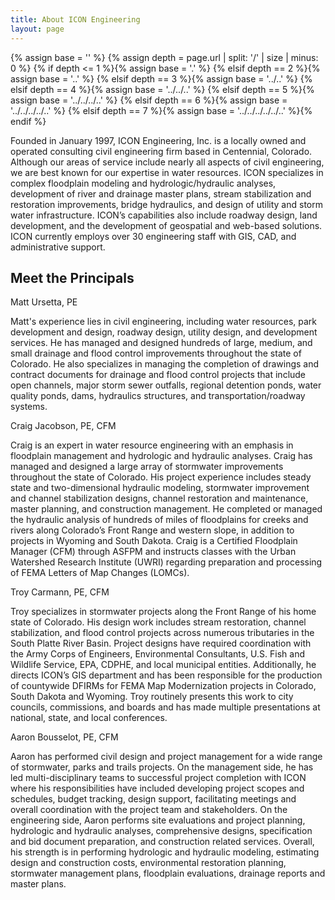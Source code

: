 ```yaml
---
title: About ICON Engineering
layout: page
---
```


{% assign base = '' %}
{% assign depth = page.url | split: '/' | size | minus: 0 %}
{% if    depth <= 1 %}{% assign base = '.' %}
{% elsif depth == 2 %}{% assign base = '..' %}
{% elsif depth == 3 %}{% assign base = '../..' %}
{% elsif depth == 4 %}{% assign base = '../../..' %}
{% elsif depth == 5 %}{% assign base = '../../../..' %}
{% elsif depth == 6 %}{% assign base = '../../../../..' %}
{% elsif depth == 7 %}{% assign base = '../../../../../..' %}{% endif %}

<!-- Content -->
Founded in January 1997, ICON Engineering, Inc. is a locally owned and operated
consulting civil engineering firm based in Centennial, Colorado. Although our
areas of service include nearly all aspects of civil engineering, we are best
known for our expertise in water resources. ICON specializes in complex
floodplain modeling and hydrologic/hydraulic analyses, development of river and
drainage master plans, stream stabilization and restoration improvements, bridge
hydraulics, and design of utility and storm water infrastructure. ICON’s
capabilities also include roadway design, land development, and the development
of geospatial and web-based solutions. ICON currently employs over 30
engineering staff with GIS, CAD, and administrative support.

## Meet the Principals

<div class="box alt">
  <div class="row">
    <div class="9u">
      <div class="principal-contact">
        <span class="principal">Matt Ursetta, PE</span>
      </div>
      <p>
        Matt's experience lies in civil engineering, including water resources, park development and design, roadway design, utility design, and development services. He has managed and designed hundreds of large, medium, and small drainage and flood control improvements throughout the state of Colorado. He also specializes in managing the completion of drawings and contract documents for drainage and flood control projects that include open channels, major storm sewer outfalls, regional detention ponds, water quality ponds, dams, hydraulics structures, and transportation/roadway systems.</p>
    </div>
    <div class="3u">
      <span class="image fit"><img src="//s3-us-west-2.amazonaws.com/iconeng/iconeng-img/staff/Matt1.jpg" alt="" /></span>
    </div>
  </div>
</div>
<div class="box alt">
  <div class="row">
    <div class="9u">
      <div class="principal-contact">
        <span class="principal">Craig Jacobson, PE, CFM</span>
      </div>
      <p>Craig is an expert in water resource engineering with an emphasis in floodplain management and hydrologic and hydraulic analyses. Craig has managed and designed a large array of stormwater improvements throughout the state of Colorado. His project experience includes steady state and two-dimensional hydraulic modeling, stormwater improvement and channel stabilization designs, channel restoration and maintenance, master planning, and construction management. He completed or managed the hydraulic analysis of hundreds of miles of floodplains for creeks and rivers along Colorado’s Front Range and western slope, in addition to projects in Wyoming and South Dakota. Craig is a Certified Floodplain Manager (CFM) through ASFPM and instructs classes with the Urban Watershed Research Institute (UWRI) regarding preparation and processing of FEMA Letters of Map Changes (LOMCs).</p>
    </div>
    <div class="3u">
      <span class="image fit"><img src="//s3-us-west-2.amazonaws.com/iconeng/iconeng-img/staff/Craig1.jpg" alt="" /></span>
    </div>
  </div>
</div>
<div class="box alt">
  <div class="row">
    <div class="9u">
      <div class="principal-contact">
        <span class="principal">Troy Carmann, PE, CFM</span>
      </div>
      <p>Troy specializes in stormwater projects along the Front Range of his home state of Colorado. His design work includes stream restoration, channel stabilization, and flood control projects across numerous tributaries in the South Platte River Basin. Project designs have required coordination with the Army Corps of Engineers, Environmental Consultants, U.S. Fish and Wildlife Service, EPA, CDPHE, and local municipal entities. Additionally, he directs ICON’s GIS department and has been responsible for the production of countywide DFIRMs for FEMA Map Modernization projects in Colorado, South Dakota and Wyoming. Troy routinely presents this work to city councils, commissions, and boards and has made multiple presentations at national, state, and local conferences.</p>
    </div>
    <div class="3u">
      <span class="image fit"><img src="//s3-us-west-2.amazonaws.com/iconeng/iconeng-img/staff/Troy1.jpg" alt="" /></span>
    </div>
  </div>
</div>
<div class="box alt">
  <div class="row">
    <div class="9u">
      <div class="principal-contact">
        <span class="principal">Aaron Bousselot, PE, CFM</span>
    </div>
    <p>Aaron has performed civil design and project management for a wide range of stormwater, parks and trails projects. On the management side, he has led multi-disciplinary teams to successful project completion with ICON where his responsibilities have included developing project scopes and schedules, budget tracking, design support, facilitating meetings and overall coordination with the project team and stakeholders. On the engineering side, Aaron performs site evaluations and project planning, hydrologic and hydraulic analyses, comprehensive designs, specification and bid document preparation, and construction related services. Overall, his strength is in performing hydrologic and hydraulic modeling, estimating design and construction costs, environmental restoration planning, stormwater management plans, floodplain evaluations, drainage reports and master plans.</p>
  </div>
  <div class="3u">    
    <span class="image fit"><img src="//s3-us-west-2.amazonaws.com/iconeng/iconeng-img/staff/Aaron1.jpg" alt="" /></span>
  </div>
</div>

